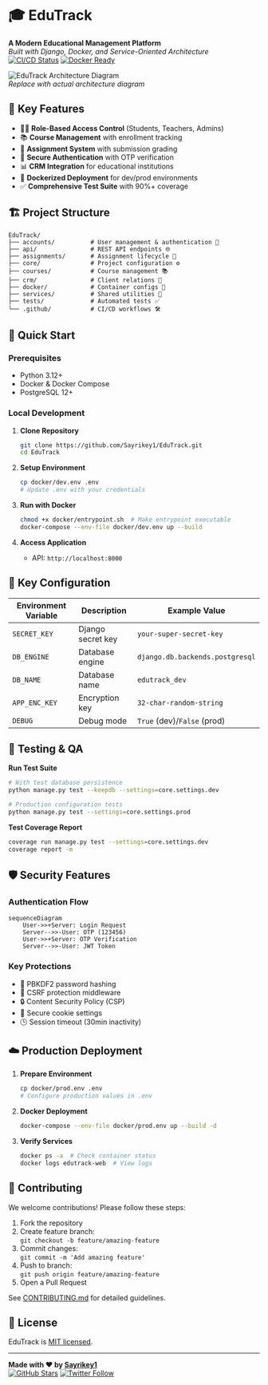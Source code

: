 # 🎓 EduTrack

**A Modern Educational Management Platform**  
*Built with Django, Docker, and Service-Oriented Architecture*  
[![CI/CD Status](https://github.com/Sayrikey1/EduTrack/actions/workflows/ci.yml/badge.svg)](https://github.com/Sayrikey1/EduTrack/actions) [![Docker Ready](https://img.shields.io/badge/Docker-Ready-2496ED?logo=docker)](https://hub.docker.com/r/sayrikey1/edutrack)

![EduTrack Architecture Diagram](https://via.placeholder.com/800x400.png?text=EduTrack+System+Architecture)  
*Replace with actual architecture diagram*

## 🌟 Key Features

- 👨🏫 **Role-Based Access Control** (Students, Teachers, Admins)
- 📚 **Course Management** with enrollment tracking
- 📝 **Assignment System** with submission grading
- 🔐 **Secure Authentication** with OTP verification
- 📊 **CRM Integration** for educational institutions
- 🐳 **Dockerized Deployment** for dev/prod environments
- ✅ **Comprehensive Test Suite** with 90%+ coverage

## 🏗️ Project Structure

```text
EduTrack/
├── accounts/          # User management & authentication 🔐
├── api/               # REST API endpoints 🌐
├── assignments/       # Assignment lifecycle 📝
├── core/              # Project configuration ⚙️
├── courses/           # Course management 📚
├── crm/               # Client relations 🤝
├── docker/            # Container configs 🐳
├── services/          # Shared utilities 🔧
├── tests/             # Automated tests ✅
└── .github/           # CI/CD workflows 🛠️
```

## 🚀 Quick Start

### Prerequisites
- Python 3.12+
- Docker & Docker Compose
- PostgreSQL 12+

### Local Development
1. **Clone Repository**
   ```bash
   git clone https://github.com/Sayrikey1/EduTrack.git
   cd EduTrack
   ```

2. **Setup Environment**
   ```bash
   cp docker/dev.env .env
   # Update .env with your credentials
   ```

3. **Run with Docker**
   ```bash
   chmod +x docker/entrypoint.sh  # Make entrypoint executable
   docker-compose --env-file docker/dev.env up --build
   ```

4. **Access Application**
   - API: `http://localhost:8000`

## 🔧 Key Configuration

| Environment Variable | Description                  | Example Value              |
|----------------------|------------------------------|----------------------------|
| `SECRET_KEY`         | Django secret key            | `your-super-secret-key`    |
| `DB_ENGINE`          | Database engine              | `django.db.backends.postgresql` |
| `DB_NAME`            | Database name                | `edutrack_dev`             |
| `APP_ENC_KEY`        | Encryption key               | `32-char-random-string`    |
| `DEBUG`              | Debug mode                   | `True` (dev)/`False` (prod)|

## 🧪 Testing & QA

**Run Test Suite**
```bash
# With test database persistence
python manage.py test --keepdb --settings=core.settings.dev

# Production configuration tests
python manage.py test --settings=core.settings.prod
```

**Test Coverage Report**
```bash
coverage run manage.py test --settings=core.settings.dev
coverage report -m
```

## 🛡️ Security Features

### Authentication Flow
```mermaid
sequenceDiagram
    User->>+Server: Login Request
    Server-->>-User: OTP (123456)
    User->>+Server: OTP Verification
    Server-->>-User: JWT Token
```

### Key Protections
- 🔑 PBKDF2 password hashing
- 🚫 CSRF protection middleware
- 🔒 Content Security Policy (CSP)
- 📨 Secure cookie settings
- 🕒 Session timeout (30min inactivity)

## ☁️ Production Deployment

1. **Prepare Environment**
   ```bash
   cp docker/prod.env .env
   # Configure production values in .env
   ```

2. **Docker Deployment**
   ```bash
   docker-compose --env-file docker/prod.env up --build -d
   ```

3. **Verify Services**
   ```bash
   docker ps -a  # Check container status
   docker logs edutrack-web  # View logs
   ```

## 🤝 Contributing

We welcome contributions! Please follow these steps:

1. Fork the repository
2. Create feature branch:  
   `git checkout -b feature/amazing-feature`
3. Commit changes:  
   `git commit -m 'Add amazing feature'`
4. Push to branch:  
   `git push origin feature/amazing-feature`
5. Open a Pull Request

See [CONTRIBUTING.md](CONTRIBUTING.md) for detailed guidelines.

## 📄 License

EduTrack is [MIT licensed](LICENSE).

---

**Made with ❤️ by [Sayrikey1](https://github.com/Sayrikey1)**  
[![GitHub Stars](https://img.shields.io/github/stars/Sayrikey1/EduTrack?style=social)](https://github.com/Sayrikey1/EduTrack/stargazers) [![Twitter Follow](https://img.shields.io/twitter/follow/yourhandle?style=social)](https://twitter.com/yourhandle)
